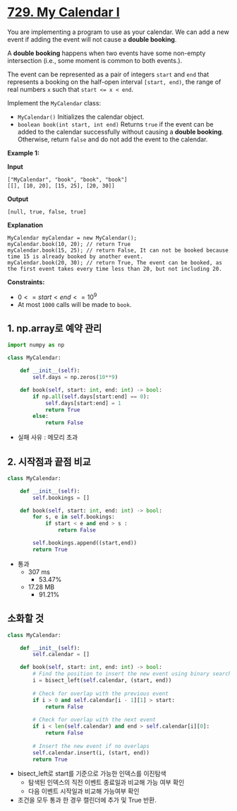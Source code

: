 # [729. My Calendar I](https://leetcode.com/problems/my-calendar-i/)

You are implementing a program to use as your calendar. We can add a new event if adding the event will not cause a **double booking**.

A **double booking** happens when two events have some non-empty intersection (i.e., some moment is common to both events.).

The event can be represented as a pair of integers `start` and `end` that represents a booking on the half-open interval `[start, end)`, the range of real numbers `x` such that `start <= x < end`.

Implement the `MyCalendar` class:

- `MyCalendar()` Initializes the calendar object.
- `boolean book(int start, int end)` Returns `true` if the event can be added to the calendar successfully without causing a **double booking**. Otherwise, return `false` and do not add the event to the calendar.

**Example 1:**

**Input**
```
["MyCalendar", "book", "book", "book"]
[[], [10, 20], [15, 25], [20, 30]]
```
**Output**
```
[null, true, false, true]
```
**Explanation**
```
MyCalendar myCalendar = new MyCalendar();
myCalendar.book(10, 20); // return True
myCalendar.book(15, 25); // return False, It can not be booked because time 15 is already booked by another event.
myCalendar.book(20, 30); // return True, The event can be booked, as the first event takes every time less than 20, but not including 20.
```

**Constraints:**

- $0 <= start < end <= 10^9$
- At most `1000` calls will be made to `book`.

## 1. np.array로 예약 관리
```python
import numpy as np

class MyCalendar:

    def __init__(self):
        self.days = np.zeros(10**9)

    def book(self, start: int, end: int) -> bool:
        if np.all(self.days[start:end] == 0):
            self.days[start:end] = 1
            return True
        else:
            return False
```

- 실패 사유 : 메모리 초과

## 2. 시작점과 끝점 비교
```python
class MyCalendar:

    def __init__(self):
        self.bookings = []

    def book(self, start: int, end: int) -> bool:
        for s, e in self.bookings:
            if start < e and end > s :
                return False

        self.bookings.append((start,end))
        return True

```
- 통과
	- 307 ms
		- 53.47%
	- 17.28 MB
		- 91.21%


## 소화할 것
```python
class MyCalendar:

    def __init__(self):
        self.calendar = []

    def book(self, start: int, end: int) -> bool:
        # Find the position to insert the new event using binary search
        i = bisect_left(self.calendar, (start, end))
        
        # Check for overlap with the previous event
        if i > 0 and self.calendar[i - 1][1] > start:
            return False
        
        # Check for overlap with the next event
        if i < len(self.calendar) and end > self.calendar[i][0]:
            return False
        
        # Insert the new event if no overlaps
        self.calendar.insert(i, (start, end))
        return True
```
- bisect_left로 start를 기준으로 가능한 인덱스를 이진탐색
	- 탐색된 인덱스의 직전 이벤트 종료일과 비교해 가능 여부 확인
	- 다음 이벤트 시작일과 비교해 가능여부 확인
- 조건을 모두 통과 한 경우 캘린더에 추가 및 True 반환.